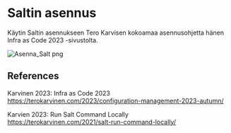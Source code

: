 # Saltin asennus
Käytin Saltin asennukseen Tero Karvisen kokoamaa asennusohjetta hänen Infra as Code 2023 -sivustolta.

![Asenna_Salt png](https://github.com/RonSkogberg/palvelinten_hallinta/assets/148875466/5f960793-eae2-42d3-ad59-46d2a3ccfb33)



## References
Karvinen 2023: Infra as Code 2023 https://terokarvinen.com/2023/configuration-management-2023-autumn/

Karvien 2023: Run Salt Command Locally https://terokarvinen.com/2021/salt-run-command-locally/
